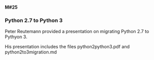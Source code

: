 #### M#25

### Python 2.7 to Python 3

Peter Reutemann provided a presentation on migrating Python 2.7 to Pythyon 3.

His presentation includes the files python2python3.pdf and python2to3migration.md
